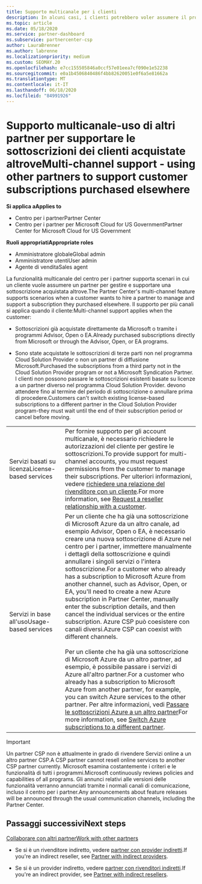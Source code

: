 ```yaml
---
title: Supporto multicanale per i clienti
description: In alcuni casi, i clienti potrebbero voler assumere il provisioning e supportare una sottoscrizione acquistata altrove.
ms.topic: article
ms.date: 05/18/2020
ms.service: partner-dashboard
ms.subservice: partnercenter-csp
author: LauraBrenner
ms.author: labrenne
ms.localizationpriority: medium
ms.custom: SEOMAY.20
ms.openlocfilehash: e7cc155505846a0ccf57e01eea7cf090e1e52238
ms.sourcegitcommit: e0a1b4506840486f4bb82620051e0f6a5e81662a
ms.translationtype: MT
ms.contentlocale: it-IT
ms.lasthandoff: 06/18/2020
ms.locfileid: "84991926"
---
```

# <a name="multi-channel-support---using-other-partners-to-support-customer-subscriptions-purchased-elsewhere"></a><span data-ttu-id="eecfd-103">Supporto multicanale-uso di altri partner per supportare le sottoscrizioni dei clienti acquistate altrove</span><span class="sxs-lookup"><span data-stu-id="eecfd-103">Multi-channel support - using other partners to support customer subscriptions purchased elsewhere</span></span>

<span data-ttu-id="eecfd-104">**Si applica a**</span><span class="sxs-lookup"><span data-stu-id="eecfd-104">**Applies to**</span></span>

- <span data-ttu-id="eecfd-105">Centro per i partner</span><span class="sxs-lookup"><span data-stu-id="eecfd-105">Partner Center</span></span>
- <span data-ttu-id="eecfd-106">Centro per i partner per Microsoft Cloud for US Government</span><span class="sxs-lookup"><span data-stu-id="eecfd-106">Partner Center for Microsoft Cloud for US Government</span></span>

<span data-ttu-id="eecfd-107">**Ruoli appropriati**</span><span class="sxs-lookup"><span data-stu-id="eecfd-107">**Appropriate roles**</span></span>

- <span data-ttu-id="eecfd-108">Amministratore globale</span><span class="sxs-lookup"><span data-stu-id="eecfd-108">Global admin</span></span>
- <span data-ttu-id="eecfd-109">Amministratore utenti</span><span class="sxs-lookup"><span data-stu-id="eecfd-109">User admin</span></span>
- <span data-ttu-id="eecfd-110">Agente di vendita</span><span class="sxs-lookup"><span data-stu-id="eecfd-110">Sales agent</span></span>

<span data-ttu-id="eecfd-111">La funzionalità multicanale del centro per i partner supporta scenari in cui un cliente vuole assumere un partner per gestire e supportare una sottoscrizione acquistata altrove.</span><span class="sxs-lookup"><span data-stu-id="eecfd-111">The Partner Center's multi-channel feature supports scenarios when a customer wants to hire a partner to manage and support a subscription they purchased elsewhere.</span></span> <span data-ttu-id="eecfd-112">Il supporto per più canali si applica quando il cliente:</span><span class="sxs-lookup"><span data-stu-id="eecfd-112">Multi-channel support applies when the customer:</span></span>

- <span data-ttu-id="eecfd-113">Sottoscrizioni già acquistate direttamente da Microsoft o tramite i programmi Advisor, Open o EA.</span><span class="sxs-lookup"><span data-stu-id="eecfd-113">Already purchased subscriptions directly from Microsoft or through the Advisor, Open, or EA programs.</span></span>

- <span data-ttu-id="eecfd-114">Sono state acquistate le sottoscrizioni di terze parti non nel programma Cloud Solution Provider o non un partner di diffusione Microsoft.</span><span class="sxs-lookup"><span data-stu-id="eecfd-114">Purchased the subscriptions from a third party not in the Cloud Solution Provider program or not a Microsoft Syndication Partner.</span></span> <span data-ttu-id="eecfd-115">I clienti non possono passare le sottoscrizioni esistenti basate su licenze a un partner diverso nel programma Cloud Solution Provider. devono attendere fino al termine del periodo di sottoscrizione o annullare prima di procedere.</span><span class="sxs-lookup"><span data-stu-id="eecfd-115">Customers can't switch existing license-based subscriptions to a different partner in the Cloud Solution Provider program-they must wait until the end of their subscription period or cancel before moving.</span></span>

| | |
|---------|---------|
|<span data-ttu-id="eecfd-116">Servizi basati su licenza</span><span class="sxs-lookup"><span data-stu-id="eecfd-116">License-based services</span></span>    | <span data-ttu-id="eecfd-117">Per fornire supporto per gli account multicanale, è necessario richiedere le autorizzazioni del cliente per gestire le sottoscrizioni.</span><span class="sxs-lookup"><span data-stu-id="eecfd-117">To provide support for multi-channel accounts, you must request permissions from the customer to manage their subscriptions.</span></span> <span data-ttu-id="eecfd-118">Per ulteriori informazioni, vedere [richiedere una relazione del rivenditore con un cliente](request-a-relationship-with-a-customer.md).</span><span class="sxs-lookup"><span data-stu-id="eecfd-118">For more information, see [Request a reseller relationship with a customer](request-a-relationship-with-a-customer.md).</span></span>   |
|<span data-ttu-id="eecfd-119">Servizi in base all'uso</span><span class="sxs-lookup"><span data-stu-id="eecfd-119">Usage-based services</span></span>     |  <span data-ttu-id="eecfd-120">Per un cliente che ha già una sottoscrizione di Microsoft Azure da un altro canale, ad esempio Advisor, Open o EA, è necessario creare una nuova sottoscrizione di Azure nel centro per i partner, immettere manualmente i dettagli della sottoscrizione e quindi annullare i singoli servizi o l'intera sottoscrizione.</span><span class="sxs-lookup"><span data-stu-id="eecfd-120">For a customer who already has a subscription to Microsoft Azure from another channel, such as Advisor, Open, or EA, you'll need to create a new Azure subscription in Partner Center, manually enter the subscription details, and then cancel the individual services or the entire subscription.</span></span> <span data-ttu-id="eecfd-121">Azure CSP può coesistere con canali diversi.</span><span class="sxs-lookup"><span data-stu-id="eecfd-121">Azure CSP can coexist with different channels.</span></span><br/><br/> <span data-ttu-id="eecfd-122">Per un cliente che ha già una sottoscrizione di Microsoft Azure da un altro partner, ad esempio, è possibile passare i servizi di Azure all'altro partner.</span><span class="sxs-lookup"><span data-stu-id="eecfd-122">For a customer who already has a subscription to Microsoft Azure from another partner, for example, you can switch Azure services to the other partner.</span></span>  <span data-ttu-id="eecfd-123">Per altre informazioni, vedi [Passare le sottoscrizioni Azure a un altro partner](switch-azure-subscriptions-to-a-different-partner.md)</span><span class="sxs-lookup"><span data-stu-id="eecfd-123">For more information, see [Switch Azure subscriptions to a different partner](switch-azure-subscriptions-to-a-different-partner.md).</span></span> |

> [!IMPORTANT]  
> <span data-ttu-id="eecfd-124">Un partner CSP non è attualmente in grado di rivendere Servizi online a un altro partner CSP.</span><span class="sxs-lookup"><span data-stu-id="eecfd-124">A CSP partner cannot resell online services to another CSP partner currently.</span></span> <span data-ttu-id="eecfd-125">Microsoft esamina costantemente i criteri e le funzionalità di tutti i programmi.</span><span class="sxs-lookup"><span data-stu-id="eecfd-125">Microsoft continuously reviews policies and capabilities of all programs.</span></span> <span data-ttu-id="eecfd-126">Gli annunci relativi alle versioni delle funzionalità verranno annunciati tramite i normali canali di comunicazione, incluso il centro per i partner.</span><span class="sxs-lookup"><span data-stu-id="eecfd-126">Any announcements about feature releases will be announced through the usual communication channels, including the Partner Center.</span></span>

## <a name="next-steps"></a><span data-ttu-id="eecfd-127">Passaggi successivi</span><span class="sxs-lookup"><span data-stu-id="eecfd-127">Next steps</span></span>

[<span data-ttu-id="eecfd-128">Collaborare con altri partner</span><span class="sxs-lookup"><span data-stu-id="eecfd-128">Work with other partners</span></span>](work-with-other-partners.md)

- <span data-ttu-id="eecfd-129">Se si è un rivenditore indiretto, vedere [partner con provider indiretti](indirect-reseller-tasks-in-partner-center.md).</span><span class="sxs-lookup"><span data-stu-id="eecfd-129">If you're an indirect reseller, see [Partner with indirect providers](indirect-reseller-tasks-in-partner-center.md).</span></span>

- <span data-ttu-id="eecfd-130">Se si è un provider indiretto, vedere [partner con rivenditori indiretti](indirect-provider-tasks-in-partner-center.md).</span><span class="sxs-lookup"><span data-stu-id="eecfd-130">If you're an indirect provider, see [Partner with indirect resellers](indirect-provider-tasks-in-partner-center.md).</span></span>
